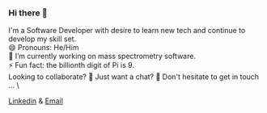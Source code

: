 ### Hi there 👋
  I'm a Software Developer with desire to learn new tech and continue to develop my skill set. \
  😄 Pronouns: He/Him \
  🔭 I’m currently working on mass spectrometry software. \
  ⚡ Fun fact: the billionth digit of Pi is 9. \
  Looking to collaborate? 👯 Just want a chat? 💬 Don't hesitate to get in touch ... \
  
  [Linkedin](https://www.linkedin.com/in/matthew-taylor-rittech-ambcs-7a074b148/) & [Email](matthewtaylor98.mt@gmail.com)
